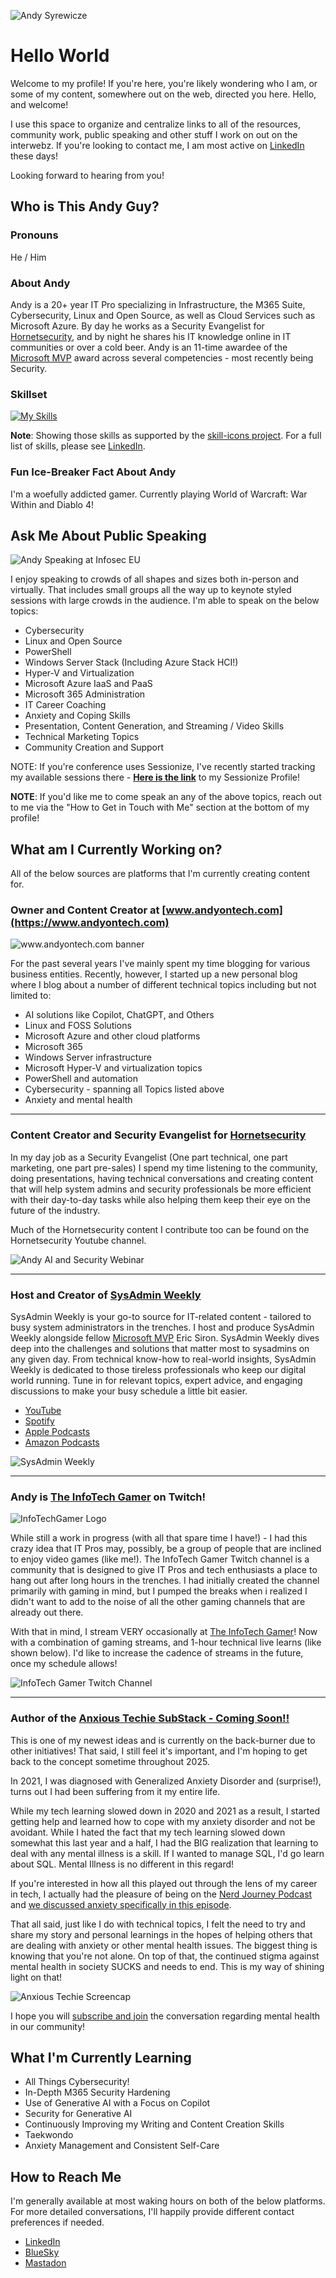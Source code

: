![Andy Syrewicze](AndyIgnitePhoto.png)

# Hello World

Welcome to my profile! If you're here, you're likely wondering who I am, or some of my content, somewhere out on the web, directed you here. Hello, and welcome!

I use this space to organize and centralize links to all of the resources, community work, public speaking and other stuff I work on out on the interwebz. If you're looking to contact me, I am most active on [LinkedIn](https://www.linkedin.com/in/asyrewicze) these days!

Looking forward to hearing from you!

## Who is This Andy Guy?

### Pronouns

He / Him

### About Andy

Andy is a 20+ year IT Pro specializing in Infrastructure, the M365 Suite, Cybersecurity, Linux and Open Source, as well as Cloud Services such as Microsoft Azure. By day he works as a Security Evangelist for [Hornetsecurity](https://www.hornetsecurity.com), and by night he shares his IT knowledge online in IT communities or over a cold beer. Andy is an 11-time awardee of the [Microsoft MVP](https://mvp.microsoft.com/en-us/PublicProfile/5000844?fullName=Andy%20Syrewicze) award across several competencies - most recently being Security.

### Skillset

[![My Skills](https://skillicons.dev/icons?i=apple,arch,azure,bash,bitbucket,debian,discord,docker,fediverse,git,githubactions,gitlab,gmail,ai,kali,linkedin,linux,md,mastodon,mint,powershell,raspberrypi,ubuntu,vim,vscode,windows,wordpress&theme=light)](https://skillicons.dev)

**Note**: Showing those skills as supported by the [skill-icons project](https://github.com/tandpfun/skill-icons). For a full list of skills, please see [LinkedIn](https://www.linkedin.com/in/asyrewicze).

### Fun Ice-Breaker Fact About Andy

I'm a woefully addicted gamer. Currently playing World of Warcraft: War Within and Diablo 4!

## Ask Me About Public Speaking

![Andy Speaking at Infosec EU](AndyInfosecEU.png)

I enjoy speaking to crowds of all shapes and sizes both in-person and virtually. That includes small groups all the way up to keynote styled sessions with large crowds in the audience. I'm able to speak on the below topics:

- Cybersecurity
- Linux and Open Source
- PowerShell
- Windows Server Stack (Including Azure Stack HCI!)
- Hyper-V and Virtualization
- Microsoft Azure IaaS and PaaS
- Microsoft 365 Administration
- IT Career Coaching
- Anxiety and Coping Skills
- Presentation, Content Generation, and Streaming / Video Skills
- Technical Marketing Topics
- Community Creation and Support

NOTE: If you're conference uses Sessionize, I've recently started tracking my available sessions there - [**Here is the link**](https://sessionize.com/andy-syrewicze/) to my Sessionize Profile!

**NOTE**: If you'd like me to come speak an any of the above topics, reach out to me via the "How to Get in Touch with Me" section at the bottom of my profile!

## What am I Currently Working on?

All of the below sources are platforms that I'm currently creating content for.

### Owner and Content Creator at [www.andyontech.com](https://www.andyontech.com)

![www.andyontech.com banner](AOS_Banner.jpeg)

For the past several years I've mainly spent my time blogging for various business entities. Recently, however, I started up a new personal blog where I blog about a number of different technical topics including but not limited to:

- AI solutions like Copilot, ChatGPT, and Others
- Linux and FOSS Solutions
- Microsoft Azure and other cloud platforms
- Microsoft 365
- Windows Server infrastructure
- Microsoft Hyper-V and virtualization topics
- PowerShell and automation
- Cybersecurity - spanning all Topics listed above
- Anxiety and mental health

---

### Content Creator and Security Evangelist for [Hornetsecurity](https://www.hornetsecurity.com)

In my day job as a Security Evangelist (One part technical, one part marketing, one part pre-sales) I spend my time listening to the community, doing presentations, having technical conversations and creating content that will help system admins and security professionals be more efficient with their day-to-day tasks while also helping them keep their eye on the future of the industry.

Much of the Hornetsecurity content I contribute too can be found on the Hornetsecurity Youtube channel.

![Andy AI and Security Webinar](AndyWebinarImage.png)

---

### Host and Creator of [SysAdmin Weekly](https://www.youtube.com/playlist?list=PLYqZ6xOvh8y-PlYRoY7-RXH55t7GZFZ3q)

SysAdmin Weekly is your go-to source for IT-related content - tailored to busy system administrators in the trenches. I host and produce SysAdmin Weekly alongside fellow [Microsoft MVP](https://mvp.microsoft.com) Eric Siron. SysAdmin Weekly dives deep into the challenges and solutions that matter most to sysadmins on any given day. From technical know-how to real-world insights, SysAdmin Weekly is dedicated to those tireless professionals who keep our digital world running. Tune in for relevant topics, expert advice, and engaging discussions to make your busy schedule a little bit easier.

- [YouTube](https://www.youtube.com/playlist?list=PLYqZ6xOvh8y-PlYRoY7-RXH55t7GZFZ3q)
- [Spotify](https://open.spotify.com/show/3UzdVVq17ZBCQSPr6Sx7cR)
- [Apple Podcasts](https://podcasts.apple.com/us/podcast/sysadmin-weekly/id1809209683)
- [Amazon Podcasts](https://music.amazon.com/podcasts/d412b1d3-a641-44fb-ab58-b55b82139b96/sysadmin-weekly)

![SysAdmin Weekly](SysAdminWeeklyYouTubeBanner.png)

---

### Andy is [The InfoTech Gamer](https://www.twitch.tv/theinfotechgamer) on Twitch!

![InfoTechGamer Logo](TwitchChannelLogo.png)

While still a work in progress (with all that spare time I have!) - I had this crazy idea that IT Pros may, possibly, be a group of people that are inclined to enjoy video games (like me!). The InfoTech Gamer Twitch channel is a community that is designed to give IT Pros and tech enthusiasts a place to hang out after long hours in the trenches. I had initially created the channel primarily with gaming in mind, but I pumped the breaks when i realized I didn't want to add to the noise of all the other gaming channels that are already out there.

With that in mind, I stream VERY occasionally at [The InfoTech Gamer](https://www.twitch.tv/theinfotechgamer)! Now with a combination of gaming streams, and 1-hour technical live learns (like shown below). I'd like to increase the cadence of streams in the future, once my schedule allows!

![InfoTech Gamer Twitch Channel](TwitchChannelGraphics.png)

---

### Author of the [Anxious Techie SubStack - Coming Soon!!](https://anxioustechy.substack.com)

This is one of my newest ideas and is currently on the back-burner due to other initiatives! That said, I still feel it's important, and I'm hoping to get back to the concept sometime throughout 2025.

In 2021, I was diagnosed with Generalized Anxiety Disorder and (surprise!), turns out I had been suffering from it my entire life.

While my tech learning slowed down in 2020 and 2021 as a result, I started getting help and learned how to cope with my anxiety disorder and not be avoidant. While I hated the fact that my tech learning slowed down somewhat this last year and a half, I had the BIG realization that learning to deal with any mental illness is a skill. If I wanted to manage SQL, I'd go learn about SQL. Mental Illness is no different in this regard!

If you're interested in how all this played out through the lens of my career in tech, I actually had the pleasure of being on the [Nerd Journey Podcast](https://nerd-journey.com) and [we discussed anxiety specifically in this episode](https://nerd-journey.com/anxious-living-worry-and-hope-with-andy-syrewicze-3-3/).

That all said, just like I do with technical topics, I felt the need to try and share my story and personal learnings in the hopes of helping others that are dealing with anxiety or other mental health issues. The biggest thing is knowing that you're not alone. On top of that, the continued stigma against mental health in society SUCKS and needs to end. This is my way of shining light on that!

![Anxious Techie Screencap](anxioustechyscreencap.png)

I hope you will [subscribe and join](https://anxioustechie.substack.com) the conversation regarding mental health in our community!

## What I'm Currently Learning

- All Things Cybersecurity!
- In-Depth M365 Security Hardening
- Use of Generative AI with a Focus on Copilot
- Security for Generative AI
- Continuously Improving my Writing and Content Creation Skills
- Taekwondo
- Anxiety Management and Consistent Self-Care

## How to Reach Me

I'm generally available at most waking hours on both of the below platforms. For more detailed conversations, I'll happily provide different contact preferences if needed.

- [LinkedIn](https://www.linkedin.com/in/asyrewicze)
- [BlueSky](https://bsky.app/profile/andysandwich.bsky.social)
- [Mastadon](https://infosec.exchange/@andysandwich)

<!--
**asyrewicze/asyrewicze** is a ✨ _special_ ✨ repository because its `README.md` (this file) appears on your GitHub profile.

Here are some ideas to get you started:

- 🔭 I’m currently working on ...
- 🌱 I’m currently learning ...
- 👯 I’m looking to collaborate on ...
- 🤔 I’m looking for help with ...
- 💬 Ask me about ...
- 📫 How to reach me: ...
- 😄 Pronouns: ...
- ⚡ Fun fact: ...
-->
